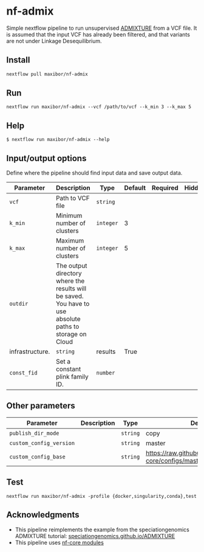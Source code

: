# nf-admix

Simple nextflow pipeline to run unsupervised [ADMIXTURE](https://dalexander.github.io/admixture) from a VCF file.
It is assumed that the input VCF has already been filtered, and that variants are not under Linkage Desequilibrium.


## Install

```bash
nextflow pull maxibor/nf-admix
```

## Run

```
nextflow run maxibor/nf-admix --vcf /path/to/vcf --k_min 3 --k_max 5
```

## Help

```
$ nextflow run maxibor/nf-admix --help
```

## Input/output options                                                                                                     
                                                                                                                            
Define where the pipeline should find input data and save output data.                                                      
                                                                                                                            
| Parameter | Description | Type | Default | Required | Hidden |                                                            
|-----------|-----------|-----------|-----------|-----------|-----------|                                                   
| `vcf` | Path to VCF file | `string` |  |  |  |                                                                            
| `k_min` | Minimum number of clusters | `integer` | 3 |  |  |                                                              
| `k_max` | Maximum number of clusters | `integer` | 5 |  |  |                                                              
| `outdir` | The output directory where the results will be saved. You have to use absolute paths to storage on Cloud       
infrastructure. | `string` | results | True |  |                                                                            
| `const_fid` | Set a constant plink family ID. | `number` |  |  |  |                                                       
                                                                                                                            
## Other parameters                                                                                                         
                                                                                                                            
| Parameter | Description | Type | Default | Required | Hidden |                                                            
|-----------|-----------|-----------|-----------|-----------|-----------|                                                   
| `publish_dir_mode` |  | `string` | copy |  | True |                                                                       
| `custom_config_version` |  | `string` | master |  | True |                                                                
| `custom_config_base` |  | `string` | https://raw.githubusercontent.com/nf-core/configs/master |  | True |                 
                                                                                                                            


## Test

```
nextflow run maxibor/nf-admix -profile {docker,singularity,conda},test
```


## Acknowledgments
- This pipeline reimplements the example from the speciationgenomics ADMIXTURE tutorial: [speciationgenomics.github.io/ADMIXTURE](https://speciationgenomics.github.io/ADMIXTURE/)
- This pipeline uses [nf-core modules](https://nf-co.re/modules/)